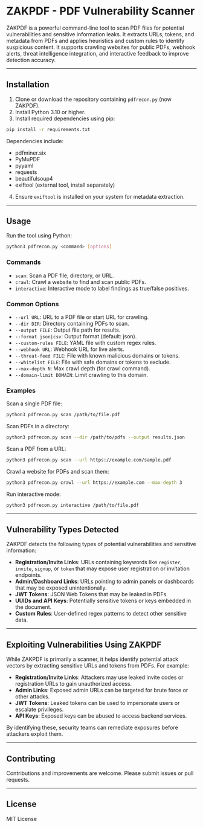 # ZAKPDF - PDF Vulnerability Scanner

ZAKPDF is a powerful command-line tool to scan PDF files for potential vulnerabilities and sensitive information leaks. It extracts URLs, tokens, and metadata from PDFs and applies heuristics and custom rules to identify suspicious content. It supports crawling websites for public PDFs, webhook alerts, threat intelligence integration, and interactive feedback to improve detection accuracy.

---

## Installation

1. Clone or download the repository containing `pdfrecon.py` (now ZAKPDF).
2. Install Python 3.10 or higher.
3. Install required dependencies using pip:

```bash
pip install -r requirements.txt
```

Dependencies include:
- pdfminer.six
- PyMuPDF
- pyyaml
- requests
- beautifulsoup4
- exiftool (external tool, install separately)

4. Ensure `exiftool` is installed on your system for metadata extraction.

---

## Usage

Run the tool using Python:

```bash
python3 pdfrecon.py <command> [options]
```

### Commands

- `scan`: Scan a PDF file, directory, or URL.
- `crawl`: Crawl a website to find and scan public PDFs.
- `interactive`: Interactive mode to label findings as true/false positives.

### Common Options

- `--url URL`: URL to a PDF file or start URL for crawling.
- `--dir DIR`: Directory containing PDFs to scan.
- `--output FILE`: Output file path for results.
- `--format json|csv`: Output format (default: json).
- `--custom-rules FILE`: YAML file with custom regex rules.
- `--webhook URL`: Webhook URL for live alerts.
- `--threat-feed FILE`: File with known malicious domains or tokens.
- `--whitelist FILE`: File with safe domains or tokens to exclude.
- `--max-depth N`: Max crawl depth (for crawl command).
- `--domain-limit DOMAIN`: Limit crawling to this domain.

### Examples

Scan a single PDF file:

```bash
python3 pdfrecon.py scan /path/to/file.pdf
```

Scan PDFs in a directory:

```bash
python3 pdfrecon.py scan --dir /path/to/pdfs --output results.json
```

Scan a PDF from a URL:

```bash
python3 pdfrecon.py scan --url https://example.com/sample.pdf
```

Crawl a website for PDFs and scan them:

```bash
python3 pdfrecon.py crawl --url https://example.com --max-depth 3
```

Run interactive mode:

```bash
python3 pdfrecon.py interactive /path/to/file.pdf
```

---

## Vulnerability Types Detected

ZAKPDF detects the following types of potential vulnerabilities and sensitive information:

- **Registration/Invite Links**: URLs containing keywords like `register`, `invite`, `signup`, or `token` that may expose user registration or invitation endpoints.
- **Admin/Dashboard Links**: URLs pointing to admin panels or dashboards that may be exposed unintentionally.
- **JWT Tokens**: JSON Web Tokens that may be leaked in PDFs.
- **UUIDs and API Keys**: Potentially sensitive tokens or keys embedded in the document.
- **Custom Rules**: User-defined regex patterns to detect other sensitive data.

---

## Exploiting Vulnerabilities Using ZAKPDF

While ZAKPDF is primarily a scanner, it helps identify potential attack vectors by extracting sensitive URLs and tokens from PDFs. For example:

- **Registration/Invite Links**: Attackers may use leaked invite codes or registration URLs to gain unauthorized access.
- **Admin Links**: Exposed admin URLs can be targeted for brute force or other attacks.
- **JWT Tokens**: Leaked tokens can be used to impersonate users or escalate privileges.
- **API Keys**: Exposed keys can be abused to access backend services.

By identifying these, security teams can remediate exposures before attackers exploit them.

---

## Contributing

Contributions and improvements are welcome. Please submit issues or pull requests.

---

## License

MIT License
